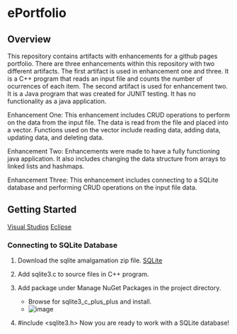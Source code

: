 # ePortfolio

## Overview

This repository contains artifacts with enhancements for a github pages portfolio. There are three enhancements within this repository with two different artifacts. The first artifact is used in enhancement one and three. It is a C++ program that reads an input file and counts the number of ocurrences of each item. The second artifact is used for enhancement two. It is a Java program that was created for JUNIT testing. It has no functionality as a java application.  

Enhancement One: This enhancement includes CRUD operations to perform on the data from the input file. The data is read from the file and placed into a vector. Functions used on the vector include reading data, adding data, updating data, and deleting data.    

Enhancement Two: Enhancements were made to have a fully functioning java application. It also includes changing the data structure from arrays to linked lists and hashmaps.   

Enhancement Three: This enhancement includes connecting to a SQLite database and performing CRUD operations on the input file data.   

## Getting Started   

[Visual Studios](https://visualstudio.microsoft.com/)
[Eclipse](https://eclipseide.org/)   

### Connecting to SQLite Database

1. Download the sqlite amalgamation zip file.
[SQLite](https://sqlite.org/download.html)   

2. Add sqlite3.c to source files in C++ program.
3. Add package under Manage NuGet Packages in the project directory.
    - Browse for sqlite3_c_plus_plus and install.
    - ![image](https://github.com/user-attachments/assets/16ce48e2-df2e-4da2-bcda-59aef62c36c3)

5. #include <sqlite3.h>
Now you are ready to work with a SQLite database!






 
